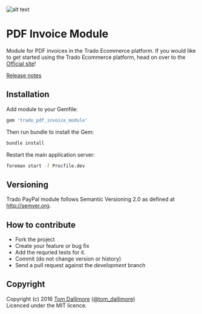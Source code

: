 ![alt text](http://cdn0.trado.io/trado-promo/assets/img/cropped.png "Trado")

# PDF Invoice Module
Module for PDF invoices in the Trado Ecommerce platform. If you would like to get started using the Trado Ecommerce platform, head on over to the [Official site](http://www.trado.io/?utm_source=github&utm_medium=website&utm_campaign=trado)!

[Release notes](http://release.tomdallimore.com/projects/trado-pdf-invoice)

## Installation

Add module to your Gemfile:

```ruby
gem 'trado_pdf_invoice_module'
```

Then run bundle to install the Gem:

```sh
bundle install
```

Restart the main application server:

```sh
foreman start -f Procfile.dev
```

## Versioning

Trado PayPal module follows Semantic Versioning 2.0 as defined at
<http://semver.org>.

## How to contribute

* Fork the project
* Create your feature or bug fix
* Add the requried tests for it.
* Commit (do not change version or history)
* Send a pull request against the *development* branch

## Copyright
Copyright (c) 2016 [Tom Dallimore](http://www.tomdallimore.com/?utm_source=trado-pdf-invoice-module-github&utm_medium=website&utm_campaign=tomdallimore) ([@tom_dallimore](http://twitter.com/tom_dallimore))  
Licenced under the MIT licence.
